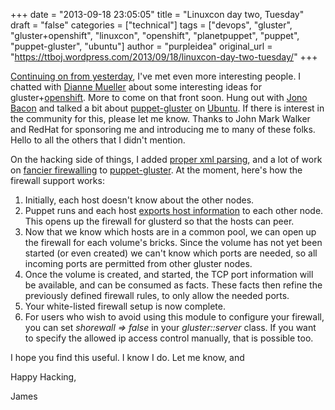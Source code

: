 +++
date = "2013-09-18 23:05:05"
title = "Linuxcon day two, Tuesday"
draft = "false"
categories = ["technical"]
tags = ["devops", "gluster", "gluster+openshift", "linuxcon", "openshift", "planetpuppet", "puppet", "puppet-gluster", "ubuntu"]
author = "purpleidea"
original_url = "https://ttboj.wordpress.com/2013/09/18/linuxcon-day-two-tuesday/"
+++

<a title="Linuxcon day one, Monday" href="/blog/2013/09/18/linuxcon-day-one-monday/">Continuing on from yesterday</a>, I've met even more interesting people. I chatted with <a href="https://twitter.com/pythondj">Dianne Mueller</a> about some interesting ideas for gluster+<a href="https://www.openshift.com/">openshift</a>. More to come on that front soon. Hung out with <a href="https://twitter.com/jonobacon">Jono Bacon</a> and talked a bit about <a href="https://github.com/purpleidea/puppet-gluster">puppet-gluster</a> on <a href="http://www.ubuntu.com/">Ubuntu</a>. If there is interest in the community for this, please let me know. Thanks to John Mark Walker and RedHat for sponsoring me and introducing me to many of these folks. Hello to all the others that I didn't mention.

On the hacking side of things, I added <a href="https://github.com/purpleidea/puppet-gluster/commit/269be1cc13c43df0e8e3a3c0babbe494ed727e60">proper xml parsing</a>, and a lot of work on <a href="https://github.com/purpleidea/puppet-gluster/commit/4dbba38fc44e8d7226fdecec12b1237fc24d026d">fancier firewalling</a> to <a href="https://github.com/purpleidea/puppet-gluster">puppet-gluster</a>. At the moment, here's how the firewall support works:
<ol>
	<li>Initially, each host doesn't know about the other nodes.</li>
	<li>Puppet runs and each host <a href="http://docs.puppetlabs.com/puppet/3/reference/lang_exported.html">exports host information</a> to each other node. This opens up the firewall for glusterd so that the hosts can peer.</li>
	<li>Now that we know which hosts are in a common pool, we can open up the firewall for each volume's bricks. Since the volume has not yet been started (or even created) we can't know which ports are needed, so all incoming ports are permitted from other gluster nodes.</li>
	<li>Once the volume is created, and started, the TCP port information will be available, and can be consumed as facts. These facts then refine the previously defined firewall rules, to only allow the needed ports.</li>
	<li>Your white-listed firewall setup is now complete.</li>
	<li>For users who wish to avoid using this module to configure your firewall, you can set <em>shorewall =&gt; false</em> in your <em>gluster::server</em> class. If you want to specify the allowed ip access control manually, that is possible too.</li>
</ol>
I hope you find this useful. I know I do. Let me know, and

Happy Hacking,

James

